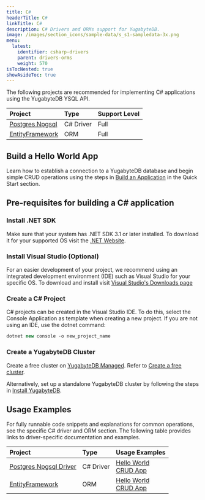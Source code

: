 ```yaml
---
title: C#
headerTitle: C#
linkTitle: C#
description: C# Drivers and ORMs support for YugabyteDB.
image: /images/section_icons/sample-data/s_s1-sampledata-3x.png
menu:
  latest:
    identifier: csharp-drivers
    parent: drivers-orms
    weight: 570
isTocNested: true
showAsideToc: true
---
```

The following projects are recommended for implementing C# applications using the YugabyteDB YSQL API.

| Project | Type | Support Level |
| :------ | :--- | :------------ |
| [Postgres Npgsql](postgres-npgsql) | C# Driver | Full |
| [EntityFramework](entityframework) | ORM |  Full |

## Build a Hello World App

Learn how to establish a connection to a YugabyteDB database and begin simple CRUD operations using the steps in [Build an Application](/latest/quick-start/build-apps/csharp/ysql) in the Quick Start section.

## Pre-requisites for building a C# application

### Install .NET SDK

Make sure that your system has .NET SDK 3.1 or later installed. To download it for your supported OS visit the [.NET Website](https://dotnet.microsoft.com/en-us/download).

### Install Visual Studio (Optional)

For an easier development of your project, we recommend using an integrated development environment (IDE) such as Visual Studio for your specific OS. To download and install visit [Visual Studio's Downloads page](https://visualstudio.microsoft.com/downloads/)

### Create a C# Project

C# projects can be created in the Visual Studio IDE. To do this, select the Console Application as template when creating a new project.
If you are not using an IDE, use the dotnet command:

```csharp
dotnet new console -o new_project_name
```

### Create a YugabyteDB Cluster

Create a free cluster on [YugabyteDB Managed](https://www.yugabyte.com/cloud/). Refer to [Create a free cluster](../../yugabyte-cloud/cloud-basics/create-clusters-free/).

Alternatively, set up a standalone YugabyteDB cluster by following the steps in [Install YugabyteDB](/latest/quick-start/install/macos).

## Usage Examples

For fully runnable code snippets and explanations for common operations, see the specific C# driver and ORM section. The following table provides links to driver-specific documentation and examples.

| Project | Type | Usage Examples |
| :------ | :--- | :------------- |
| [Postgres Npgsql Driver](postgres-npgsql) | C# Driver | [Hello World](/latest/quick-start/build-apps/csharp/ysql) <br />[CRUD App](postgres-npgsql)
| [EntityFramework](entityframework) | ORM |  [Hello World](/latest/quick-start/build-apps/csharp/ysql-entity-framework/) <br />[CRUD App](entityframework) |
